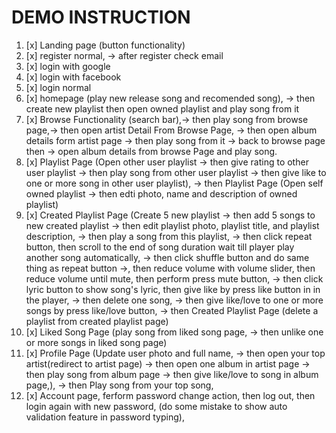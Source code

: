 
# DEMO INSTRUCTION

1. [x] Landing page (button functionality) 
2. [x] register normal, -> after register check email
3. [x] login with google
4. [x] login with facebook
5. [x] login normal
6. [x] homepage (play new release song and recomended song), -> then create new playlist then open owned playlist and play song from it
7. [x] Browse Functionality (search bar),-> then play song from browse page,-> then open artist Detail From Browse Page, -> then open album details form artist page -> then play song from it -> back to browse page then -> open album details from browse Page and play song.
8. [x] Playlist Page (Open other user playlist -> then give rating to other user playlist -> then play song from other user playlist -> then give like to one or more song in other user playlist), -> then Playlist Page (Open self owned playlist -> then edti photo, name and description of owned playlist)
9. [x] Created Playlist Page (Create 5 new playlist -> then add 5 songs to new created playlist -> then edit playlist photo, playlist title, and playlist description, -> then play a song from this playlist, -> then click repeat button, then scroll to the end of song duration wait till player play another song automatically, -> then click shuffle button and do same thing as repeat button ->, then reduce volume with volume slider, then reduce volume until mute, then perform press mute button, -> then click lyric button to show song's lyric, then give like by press like button in in the player, -> then delete one song, -> then give like/love to one or more songs by press like/love button, -> then Created Playlist Page (delete a playlist from created playlist page) 
10. [x] Liked Song Page (play song from liked song page, -> then unlike one or more songs in liked song page)
11. [x] Profile Page (Update user photo and full name, -> then open your top artist(redirect to artist page) -> then open one album in artist page -> then play song  from album page -> then give like/love to song in album page,), -> then Play song from  your top song,
12. [x] Account page, ferform password change action, then log out, then login again with new password, (do some mistake to show auto validation feature in password typing),
